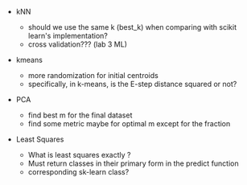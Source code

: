 - kNN
    - should we use the same k (best_k) when comparing with scikit learn's implementation?
    - cross validation??? (lab 3 ML)

- kmeans
    - more randomization for initial centroids
    - specifically, in k-means, is the E-step distance squared or not?

- PCA
    - find best m for the final dataset
    - find some metric maybe for optimal m except for the fraction

- Least Squares
    - What is least squares exactly ?
    - Must return classes in their primary form in the predict function
    - corresponding sk-learn class?
